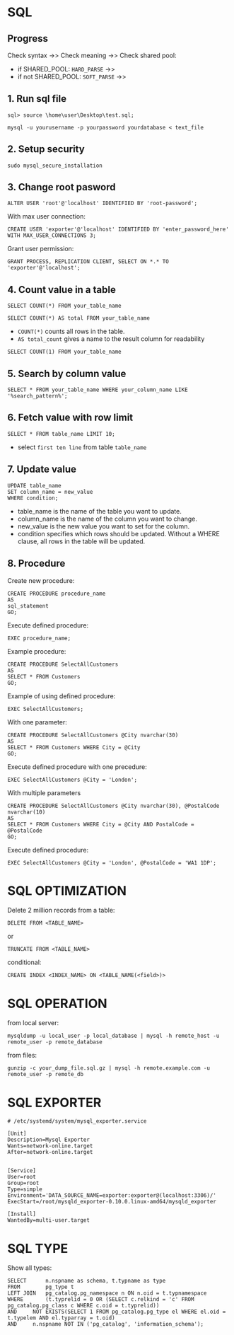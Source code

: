 # SQL
## Progress

Check syntax ->> Check meaning ->> Check shared pool:
* if SHARED_POOL: `HARD_PARSE` ->> 
* if not SHARED_POOL: `SOFT_PARSE` ->>

## 1. Run sql file
```
sql> source \home\user\Desktop\test.sql;
```
```
mysql -u yourusername -p yourpassword yourdatabase < text_file
```
## 2. Setup security
```
sudo mysql_secure_installation 
```

## 3. Change root pasword
```
ALTER USER 'root'@'localhost' IDENTIFIED BY 'root-password';
```

With max user connection:
```
CREATE USER 'exporter'@'localhost' IDENTIFIED BY 'enter_password_here' WITH MAX_USER_CONNECTIONS 3;
```

Grant user permission:
```
GRANT PROCESS, REPLICATION CLIENT, SELECT ON *.* TO 'exporter'@'localhost';
```

## 4. Count value in a table
```
SELECT COUNT(*) FROM your_table_name
```

```
SELECT COUNT(*) AS total FROM your_table_name
```
* `COUNT(*)` counts all rows in the table.
* `AS total_count` gives a name to the result column for readability

```
SELECT COUNT(1) FROM your_table_name
```

## 5. Search by column value
```
SELECT * FROM your_table_name WHERE your_column_name LIKE '%search_pattern%';
```

## 6. Fetch value with row limit
```
SELECT * FROM table_name LIMIT 10;
```
* select `first ten line` from table `table_name`

## 7. Update value
```
UPDATE table_name
SET column_name = new_value
WHERE condition;
```
* table_name is the name of the table you want to update.
* column_name is the name of the column you want to change.
* new_value is the new value you want to set for the column.
* condition specifies which rows should be updated. Without a WHERE clause, all rows in the table will be updated.

## 8. Procedure
Create new procedure:
```
CREATE PROCEDURE procedure_name
AS
sql_statement
GO;
```

Execute defined procedure:
```
EXEC procedure_name;
```

Example procedure:
```
CREATE PROCEDURE SelectAllCustomers
AS
SELECT * FROM Customers
GO;
```

Example of using defined procedure:
```
EXEC SelectAllCustomers;
```

With one parameter:
```
CREATE PROCEDURE SelectAllCustomers @City nvarchar(30)
AS
SELECT * FROM Customers WHERE City = @City
GO;
```

Execute defined procedure with one precedure:
```
EXEC SelectAllCustomers @City = 'London';
```

With multiple parameters
```
CREATE PROCEDURE SelectAllCustomers @City nvarchar(30), @PostalCode nvarchar(10)
AS
SELECT * FROM Customers WHERE City = @City AND PostalCode = @PostalCode
GO;
```

Execute defined procedure:
```
EXEC SelectAllCustomers @City = 'London', @PostalCode = 'WA1 1DP';
```

# SQL OPTIMIZATION

Delete 2 million records from a table:
```
DELETE FROM <TABLE_NAME>
```

or
```
TRUNCATE FROM <TABLE_NAME>
```

conditional:
```
CREATE INDEX <INDEX_NAME> ON <TABLE_NAME(<field>)>
```

# SQL OPERATION
from local server:
```
mysqldump -u local_user -p local_database | mysql -h remote_host -u remote_user -p remote_database
```

from files:
```
gunzip -c your_dump_file.sql.gz | mysql -h remote.example.com -u remote_user -p remote_db
```

# SQL EXPORTER
```
# /etc/systemd/system/mysql_exporter.service

[Unit]
Description=Mysql Exporter
Wants=network-online.target
After=network-online.target


[Service]
User=root
Group=root
Type=simple
Environment='DATA_SOURCE_NAME=exporter:exporter@(localhost:3306)/'
ExecStart=/root/mysqld_exporter-0.10.0.linux-amd64/mysqld_exporter

[Install]
WantedBy=multi-user.target
```

# SQL TYPE
Show all types:
```
SELECT      n.nspname as schema, t.typname as type 
FROM        pg_type t 
LEFT JOIN   pg_catalog.pg_namespace n ON n.oid = t.typnamespace 
WHERE       (t.typrelid = 0 OR (SELECT c.relkind = 'c' FROM pg_catalog.pg_class c WHERE c.oid = t.typrelid)) 
AND     NOT EXISTS(SELECT 1 FROM pg_catalog.pg_type el WHERE el.oid = t.typelem AND el.typarray = t.oid)
AND     n.nspname NOT IN ('pg_catalog', 'information_schema');
```
